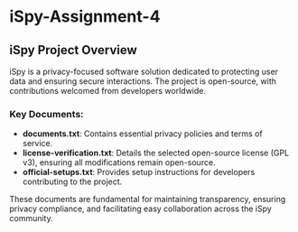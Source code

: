 # iSpy-Assignment-4

## iSpy Project Overview

iSpy is a privacy-focused software solution dedicated to protecting user data and ensuring secure interactions. The project is open-source, with contributions welcomed from developers worldwide. 

### Key Documents:
- **documents.txt**: Contains essential privacy policies and terms of service.
- **license-verification.txt**: Details the selected open-source license (GPL v3), ensuring all modifications remain open-source.
- **official-setups.txt**: Provides setup instructions for developers contributing to the project.

These documents are fundamental for maintaining transparency, ensuring privacy compliance, and facilitating easy collaboration across the iSpy community.
